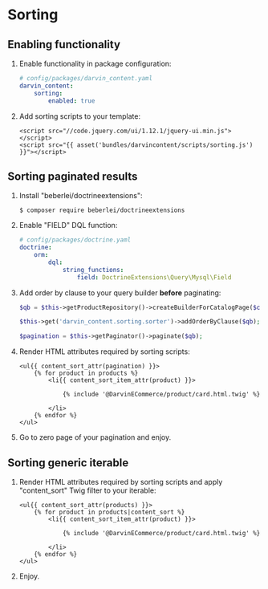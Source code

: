 Sorting
=======

## Enabling functionality

1. Enable functionality in package configuration:

    ```yaml
    # config/packages/darvin_content.yaml
    darvin_content:
        sorting:
            enabled: true
    ```

2. Add sorting scripts to your template:

    ```twig
    <script src="//code.jquery.com/ui/1.12.1/jquery-ui.min.js"></script>
    <script src="{{ asset('bundles/darvincontent/scripts/sorting.js') }}"></script>
    ```

## Sorting paginated results

1. Install "beberlei/doctrineextensions":

    ```shell
    $ composer require beberlei/doctrineextensions
    ```

2. Enable "FIELD" DQL function:

    ```yaml
    # config/packages/doctrine.yaml
    doctrine:
        orm:
            dql:
                string_functions:
                    field: DoctrineExtensions\Query\Mysql\Field
    ```

3. Add order by clause to your query builder **before** paginating:

    ```php
    $qb = $this->getProductRepository()->createBuilderForCatalogPage($catalog->getTreePath());

    $this->get('darvin_content.sorting.sorter')->addOrderByClause($qb);

    $pagination = $this->getPaginator()->paginate($qb);
    ```

4. Render HTML attributes required by sorting scripts:

    ```twig
    <ul{{ content_sort_attr(pagination) }}>
        {% for product in products %}
            <li{{ content_sort_item_attr(product) }}>

                {% include '@DarvinECommerce/product/card.html.twig' %}

            </li>
        {% endfor %}
    </ul>
    ```

5. Go to zero page of your pagination and enjoy.

## Sorting generic iterable

1. Render HTML attributes required by sorting scripts and apply "content_sort" Twig filter to your iterable:

    ```twig
    <ul{{ content_sort_attr(products) }}>
        {% for product in products|content_sort %}
            <li{{ content_sort_item_attr(product) }}>

                {% include '@DarvinECommerce/product/card.html.twig' %}

            </li>
        {% endfor %}
    </ul>
    ```
   
2. Enjoy.
